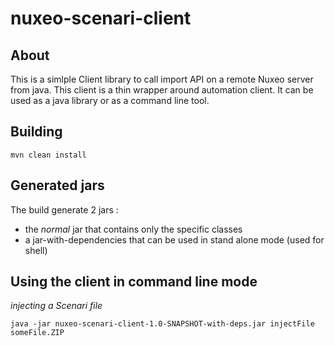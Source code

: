 
nuxeo-scenari-client
====================

## About

This is a simlple Client library to call import API on a remote Nuxeo server from java.
This client is a thin wrapper around automation client.
It can be used as a java library or as a command line tool.

## Building

    mvn clean install

## Generated jars

The build generate 2 jars :

 - the *normal* jar that contains only the specific classes
 - a jar-with-dependencies that can be used in stand alone mode (used for shell)

## Using the client in command line mode

*injecting a Scenari file*

    java -jar nuxeo-scenari-client-1.0-SNAPSHOT-with-deps.jar injectFile someFile.ZIP

